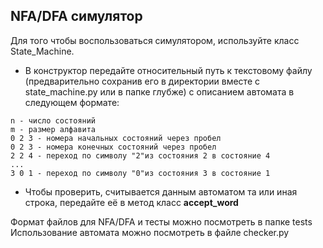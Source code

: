 ## NFA/DFA симулятор

Для того чтобы воспользоваться симулятором, используйте класс State_Machine. 
- В конструктор передайте относительный путь к текстовому файлу (предварительно сохранив его в директории вместе с state_machine.py или в папке глубже) с описанием автомата в следующем формате:

```
n - число состояний
m - размер алфавита
0 2 3 - номера начальных состояний через пробел
0 2 3 - номера конечных состояний через пробел
2 2 4 - переход по символу "2"из состояния 2 в состояние 4
...
3 0 1 - переход по символу "0"из состояния 3 в состояние 1
```
- Чтобы проверить, считывается данным автоматом та или иная строка, передайте её в метод класс **accept_word**

Формат файлов для NFA/DFA и тесты можно посмотреть в папке tests
Использование автомата можно посмотреть в файле checker.py
